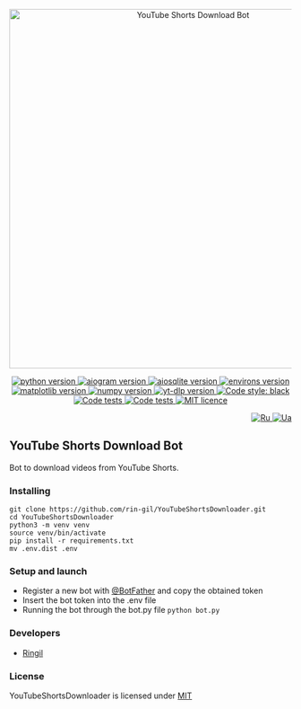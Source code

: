 <p align="center">
    <img src="https://repository-images.githubusercontent.com/571268828/73a693e8-5d64-4f62-9630-2455ae7238fb" alt="YouTube Shorts Download Bot" width="640">
</p>

<p align="center">
    <a href="https://www.python.org/downloads/release/python-3110/">
        <img src="https://img.shields.io/badge/python-v3.11-informational" alt="python version">
    </a>
    <a href="https://pypi.org/project/aiogram/2.25.1/">
        <img src="https://img.shields.io/badge/aiogram-v2.25.1-informational" alt="aiogram version">
    </a>
    <a href="https://pypi.org/project/aiosqlite/0.19.0/">
        <img src="https://img.shields.io/badge/aiosqlite-v0.19.0-informational" alt="aiosqlite version">
    </a>
    <a href="https://pypi.org/project/environs/9.5.0/">
        <img src="https://img.shields.io/badge/environs-v9.5.0-informational" alt="environs version">
    </a>
    <a href="https://pypi.org/project/matplotlib/3.7.1/">
        <img src="https://img.shields.io/badge/matplotlib-v3.7.1-informational" alt="matplotlib version">
    </a>
    <a href="https://pypi.org/project/numpy/1.24.2/">
        <img src="https://img.shields.io/badge/numpy-v1.24.2-informational" alt="numpy version">
    </a>
    <a href="https://pypi.org/project/yt-dlp/2023.3.4/">
        <img src="https://img.shields.io/badge/yt_dlp-v2023.3.4-informational" alt="yt-dlp version">
    </a>
    <a href="https://github.com/psf/black">
        <img alt="Code style: black" src="https://img.shields.io/badge/code%20style-black-black.svg">
    </a>
    <a href="https://github.com/rin-gil/YouTubeShortsDownloader/actions/workflows/tests.yml">
        <img src="https://github.com/rin-gil/YouTubeShortsDownloader/actions/workflows/tests.yml/badge.svg" alt="Code tests">
    </a>
    <a href="https://github.com/rin-gil/YouTubeShortsDownloader/actions/workflows/codeql.yml">
        <img src="https://github.com/rin-gil/YouTubeShortsDownloader/actions/workflows/codeql.yml/badge.svg" alt="Code tests">
    </a>
    <a href="https://github.com/rin-gil/YouTubeShortsDownloader/blob/master/LICENCE">
        <img src="https://img.shields.io/badge/licence-MIT-success" alt="MIT licence">
    </a>
</p>

<p align="right">
    <a href="https://github.com/rin-gil/YouTubeShortsDownloader/blob/master/README.ru.md">
        <img src="https://raw.githubusercontent.com/rin-gil/rin-gil/main/assets/img/icons/flags/russia_24x24.png" alt="Ru">
    </a>
    <a href="https://github.com/rin-gil/YouTubeShortsDownloader/blob/master/README.ua.md">
        <img src="https://raw.githubusercontent.com/rin-gil/rin-gil/main/assets/img/icons/flags/ukraine_24x24.png" alt="Ua">
    </a>
</p>

## YouTube Shorts Download Bot

Bot to download videos from YouTube Shorts.

### Installing

```
git clone https://github.com/rin-gil/YouTubeShortsDownloader.git
cd YouTubeShortsDownloader
python3 -m venv venv
source venv/bin/activate
pip install -r requirements.txt
mv .env.dist .env
```

### Setup and launch

* Register a new bot with [@BotFather](https://t.me/BotFather) and copy the obtained token
* Insert the bot token into the .env file
* Running the bot through the bot.py file `python bot.py`

### Developers

* [Ringil](https://github.com/rin-gil)

### License

YouTubeShortsDownloader is licensed under [MIT](https://github.com/rin-gil/YouTubeShortsDownloader/blob/master/LICENCE)